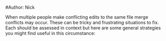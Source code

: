 #Author: Nick

When multiple people make conflicting edits to the same file merge conflicts may occur. These can be tricky and frustrating situations to fix. Each should be assessed in context but here are some general strategies you might find useful in this circumstance:

